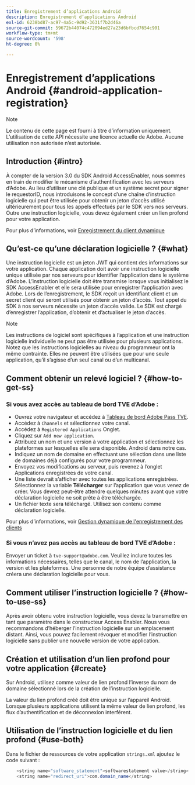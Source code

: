 ```yaml
---
title: Enregistrement d’applications Android
description: Enregistrement d’applications Android
exl-id: 6238bd87-ac97-4a5c-9d92-3631f7b2d46a
source-git-commit: 59672b44074c472094ed27a23d6bfbcd7654c901
workflow-type: tm+mt
source-wordcount: '598'
ht-degree: 0%

---
```


# Enregistrement d’applications Android {#android-application-registration}

>[!NOTE]
>
>Le contenu de cette page est fourni à titre d’information uniquement. L’utilisation de cette API nécessite une licence actuelle de Adobe. Aucune utilisation non autorisée n’est autorisée.

## Introduction {#intro}

À compter de la version 3.0 du SDK Android AccessEnabler, nous sommes en train de modifier le mécanisme d’authentification avec les serveurs d’Adobe. Au lieu d’utiliser une clé publique et un système secret pour signer le requestorID, nous introduisons le concept d’une chaîne d’instruction logicielle qui peut être utilisée pour obtenir un jeton d’accès utilisé ultérieurement pour tous les appels effectués par le SDK vers nos serveurs. Outre une instruction logicielle, vous devez également créer un lien profond pour votre application.

Pour plus d’informations, voir [Enregistrement du client dynamique](/help/authentication/dynamic-client-registration.md)

## Qu’est-ce qu’une déclaration logicielle ? {#what}

Une instruction logicielle est un jeton JWT qui contient des informations sur votre application. Chaque application doit avoir une instruction logicielle unique utilisée par nos serveurs pour identifier l’application dans le système d’Adobe. L’instruction logicielle doit être transmise lorsque vous initialisez le SDK AccessEnabler et elle sera utilisée pour enregistrer l’application avec Adobe. Lors de l’enregistrement, le SDK reçoit un identifiant client et un secret client qui seront utilisés pour obtenir un jeton d’accès. Tout appel du SDK à nos serveurs nécessite un jeton d’accès valide. Le SDK est chargé d’enregistrer l’application, d’obtenir et d’actualiser le jeton d’accès.

>[!NOTE]
>
>Les instructions de logiciel sont spécifiques à l’application et une instruction logicielle individuelle ne peut pas être utilisée pour plusieurs applications. Notez que les instructions logicielles au niveau du programmeur ont la même contrainte. Elles ne peuvent être utilisées que pour une seule application, qu’il s’agisse d’un seul canal ou d’un multicanal.

## Comment obtenir un relevé logiciel ? {#how-to-get-ss}

### Si vous avez accès au tableau de bord TVE d’Adobe :

* Ouvrez votre navigateur et accédez à [Tableau de bord Adobe Pass TVE](https://console.auth.adobe.com).
* Accédez à `Channels` et sélectionnez votre canal.
* Accédez à `Registered Applications` Onglet.
* Cliquez sur `Add new application`.
* Attribuez un nom et une version à votre application et sélectionnez les plateformes sur lesquelles elle sera disponible. Android dans notre cas.
* Indiquez un nom de domaine en effectuant une sélection dans une liste de domaines déjà configurés pour votre programmeur.
* Envoyez vos modifications au serveur, puis revenez à l’onglet Applications enregistrées de votre canal.
* Une liste devrait s’afficher avec toutes les applications enregistrées. Sélectionnez la variable **Télécharger** sur l’application que vous venez de créer. Vous devrez peut-être attendre quelques minutes avant que votre déclaration logicielle ne soit prête à être téléchargée.
* Un fichier texte sera téléchargé. Utilisez son contenu comme déclaration logicielle.

Pour plus d’informations, voir [Gestion dynamique de l&#39;enregistrement des clients](/help/authentication/dynamic-client-registration-management.md)

### Si vous n’avez pas accès au tableau de bord TVE d’Adobe :

Envoyer un ticket à `tve-support@adobe.com`. Veuillez inclure toutes les informations nécessaires, telles que le canal, le nom de l’application, la version et les plateformes. Une personne de notre équipe d’assistance créera une déclaration logicielle pour vous.

## Comment utiliser l’instruction logicielle ? {#how-to-use-ss}

Après avoir obtenu votre instruction logicielle, vous devez la transmettre en tant que paramètre dans le constructeur Access Enabler. Nous vous recommandons d’héberger l’instruction logicielle sur un emplacement distant. Ainsi, vous pouvez facilement révoquer et modifier l’instruction logicielle sans publier une nouvelle version de votre application.

## Création et utilisation d’un lien profond pour votre application {#create}

Sur Android, utilisez comme valeur de lien profond l’inverse du nom de domaine sélectionné lors de la création de l’instruction logicielle.

La valeur du lien profond créé doit être unique sur l’appareil Android. Lorsque plusieurs applications utilisent la même valeur de lien profond, les flux d’authentification et de déconnexion interférent.

## Utilisation de l’instruction logicielle et du lien profond {#use-both}

Dans le fichier de ressources de votre application `strings.xml` ajoutez le code suivant :

```JAVA
    <string name="software_statement">softwarestatement value</string>
    <string name="redirect_uri">com.domain_name</string>
```
